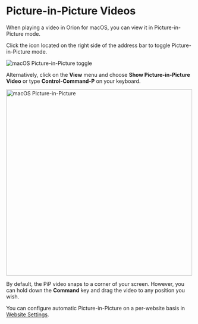 # Picture-in-Picture Videos

When playing a video in Orion for macOS, you can view it in Picture-in-Picture mode.

Click the icon located on the right side of the address bar to toggle Picture-in-Picture mode.

<img src="./media/macos_pip_toggle.png"  alt="macOS Picture-in-Picture toggle"><br/>

Alternatively, click on the **View** menu and choose **Show Picture-in-Picture Video** or type **Control-Command-P** on your keyboard.

<img src="./media/macos_pip.gif" width="500" alt="macOS Picture-in-Picture"><br />

By default, the PiP video snaps to a corner of your screen.
However, you can hold down the **Command** key and drag the video to any position you wish.

You can configure automatic Picture-in-Picture on a per-website basis in [Website Settings](./website-settings).
